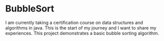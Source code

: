 # BubbleSort
I am currently taking a certification course on data structures and algorithms in java. This is the start of my journey and I want to share my experiences. This project demonstrates a basic bubble sorting algorithm. 
